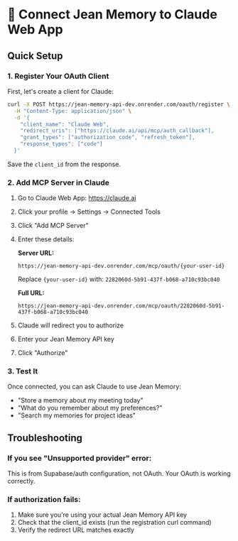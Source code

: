 # 🔗 Connect Jean Memory to Claude Web App

## Quick Setup

### 1. Register Your OAuth Client

First, let's create a client for Claude:

```bash
curl -X POST https://jean-memory-api-dev.onrender.com/oauth/register \
  -H "Content-Type: application/json" \
  -d '{
    "client_name": "Claude Web",
    "redirect_uris": ["https://claude.ai/api/mcp/auth_callback"],
    "grant_types": ["authorization_code", "refresh_token"],
    "response_types": ["code"]
  }'
```

Save the `client_id` from the response.

### 2. Add MCP Server in Claude

1. Go to Claude Web App: https://claude.ai
2. Click your profile → Settings → Connected Tools
3. Click "Add MCP Server"
4. Enter these details:

   **Server URL:**
   ```
   https://jean-memory-api-dev.onrender.com/mcp/oauth/{your-user-id}
   ```
   
   Replace `{your-user-id}` with: `2282060d-5b91-437f-b068-a710c93bc040`

   **Full URL:**
   ```
   https://jean-memory-api-dev.onrender.com/mcp/oauth/2282060d-5b91-437f-b068-a710c93bc040
   ```

5. Claude will redirect you to authorize
6. Enter your Jean Memory API key
7. Click "Authorize"

### 3. Test It

Once connected, you can ask Claude to use Jean Memory:
- "Store a memory about my meeting today"
- "What do you remember about my preferences?"
- "Search my memories for project ideas"

## Troubleshooting

### If you see "Unsupported provider" error:
This is from Supabase/auth configuration, not OAuth. Your OAuth is working correctly.

### If authorization fails:
1. Make sure you're using your actual Jean Memory API key
2. Check that the client_id exists (run the registration curl command)
3. Verify the redirect URL matches exactly 